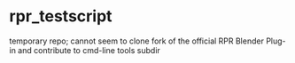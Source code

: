 # rpr_testscript
temporary repo; cannot seem to clone fork of the official RPR Blender Plug-in and contribute to cmd-line tools subdir
